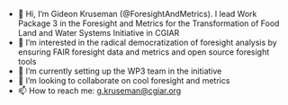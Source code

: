 - 👋 Hi, I’m Gideon Kruseman (@ForesightAndMetrics). I lead Work Package 3 in the Foresight and Metrics for the Transformation of Food Land and Water Systems Initiative in CGIAR 
- 👀 I’m interested in the radical democratization of foresight analysis by ensuring FAIR foresight data and metrics and open source foresight tools
- 🌱 I’m currently setting up the WP3 team in the initiative 
- 💞️ I’m looking to collaborate on cool foresight and metrics
- 📫 How to reach me: g.kruseman@cgiar.org

<!---
ForesightAndMetrics/ForesightAndMetrics is a ✨ special ✨ repository because its `README.md` (this file) appears on your GitHub profile.
You can click the Preview link to take a look at your changes.
--->
